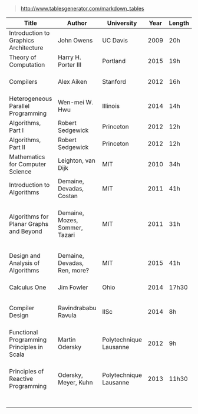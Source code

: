 
> http://www.tablesgenerator.com/markdown_tables

| Title                                      | Author                         | University             | Year | Length | Status                                  | Prog | When        |
|--------------------------------------------|--------------------------------|------------------------|------|--------|-----------------------------------------|------|-------------|
| Introduction to Graphics Architecture      | John Owens                     | UC Davis               | 2009 | 20h    | Done                                    | 75%  | Summer 2015 |
| Theory of Computation                      | Harry H. Porter III            | Portland               | 2015 | 19h    | Done                                    | 100% | Winter 2016 |
| Compilers                                  | Alex Aiken                     | Stanford               | 2012 | 16h    | Abort, didn't like it                   | 20%  | Winter 2016 |
| Heterogeneous Parallel Programming         | Wen-mei W. Hwu                 | Illinois               | 2014 | 14h    | Done                                    | 100% | Winter 2016 |
| Algorithms, Part I                         | Robert Sedgewick               | Princeton              | 2012 | 12h    | Done                                    | 100% | Winter 2016 |
| Algorithms, Part II                        | Robert Sedgewick               | Princeton              | 2012 | 12h    | Done                                    | 96%  | Winter 2016 |
| Mathematics for Computer Science           | Leighton, van Dijk             | MIT                    | 2010 | 34h    | Done                                    | 100% | Spring 2016 |
| Introduction to Algorithms                 | Demaine, Devadas, Costan       | MIT                    | 2011 | 41h    | Done                                    | 100% | Spring 2016 |
| Algorithms for Planar Graphs and Beyond    | Demaine, Mozes, Sommer, Tazari | MIT                    | 2011 | 31h    | Pause, way too hard for me at that time | 12%  | Spring 2016 |
| Design and Analysis of Algorithms          | Demaine, Devadas, Ren, more?   | MIT                    | 2015 | 41h    | Pause, will resume later                | 20%  | Spring 2016 |
| Calculus One                               | Jim Fowler                     | Ohio                   | 2014 | 17h30  | Done                                    | 100% | Summer 2016 |
| Compiler Design                            | Ravindrababu Ravula            | IISc                   | 2014 | 8h     | Pause, will resume later                | 20%  | Summer 2016 |
| Functional Programming Principles in Scala | Martin Odersky                 | Polytechnique Lausanne | 2012 | 9h     | Done                                    | 100% | Summer 2016 |
| Principles of Reactive Programming         | Odersky, Meyer, Kuhn           | Polytechnique Lausanne | 2013 | 11h30  | Pause, skipped Actor Model for now      | 54%  | Summer 2016 |
|                                            |                                |                        |      |        |                                         |      |             |
|                                            |                                |                        |      |        |                                         |      |             |
|                                            |                                |                        |      |        |                                         |      |             |
|                                            |                                |                        |      |        |                                         |      |             |
